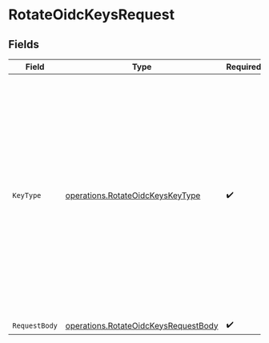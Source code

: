 # RotateOidcKeysRequest


## Fields

| Field                                                                                                                                                                                                                | Type                                                                                                                                                                                                                 | Required                                                                                                                                                                                                             | Description                                                                                                                                                                                                          |
| -------------------------------------------------------------------------------------------------------------------------------------------------------------------------------------------------------------------- | -------------------------------------------------------------------------------------------------------------------------------------------------------------------------------------------------------------------- | -------------------------------------------------------------------------------------------------------------------------------------------------------------------------------------------------------------------- | -------------------------------------------------------------------------------------------------------------------------------------------------------------------------------------------------------------------- |
| `KeyType`                                                                                                                                                                                                            | [operations.RotateOidcKeysKeyType](../../models/operations/rotateoidckeyskeytype.md)                                                                                                                                 | :heavy_check_mark:                                                                                                                                                                                                   | Private keys are used to sign OIDC JWTs. Cookie keys are used to sign OIDC cookies. For clients, they do not need to know private keys to verify OIDC JWTs; they can use public keys from the JWKS endpoint instead. |
| `RequestBody`                                                                                                                                                                                                        | [operations.RotateOidcKeysRequestBody](../../models/operations/rotateoidckeysrequestbody.md)                                                                                                                         | :heavy_check_mark:                                                                                                                                                                                                   | N/A                                                                                                                                                                                                                  |